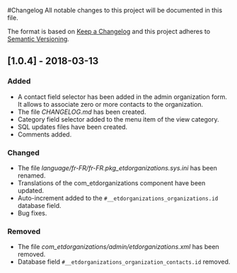#Changelog
All notable changes to this project will be documented in this file.

The format is based on [Keep a Changelog](http://keepachangelog.com/en/1.0.0/)
and this project adheres to [Semantic Versioning](http://semver.org/spec/v2.0.0.html).

## [1.0.4] - 2018-03-13
### Added
- A contact field selector has been added in the admin organization form. It allows to associate zero or more contacts to the organization.
- The file *CHANGELOG.md* has been created.
- Category field selector added to the menu item of the view category.
- SQL updates files have been created.
- Comments added.

### Changed
- The file *language/fr-FR/fr-FR.pkg_etdorganizations.sys.ini* has been renamed.
- Translations of the com_etdorganizations component have been updated.
- Auto-increment added to the `#__etdorganizations_organizations.id` database field.
- Bug fixes.

### Removed
- The file *com_etdorganizations/admin/etdorganizations.xml* has been removed.
- Database field `#__etdorganizations_organization_contacts.id` removed.